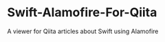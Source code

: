 Swift-Alamofire-For-Qiita
=========================

A viewer for Qiita articles about Swift using Alamofire 
